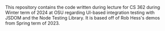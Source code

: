 This repository contains the code written during lecture for CS 362 during Winter term of 2024 at OSU regarding UI-based integration testing with JSDOM and the Node Testing Library. It is based off of Rob Hess's demos from Spring term of 2023.
